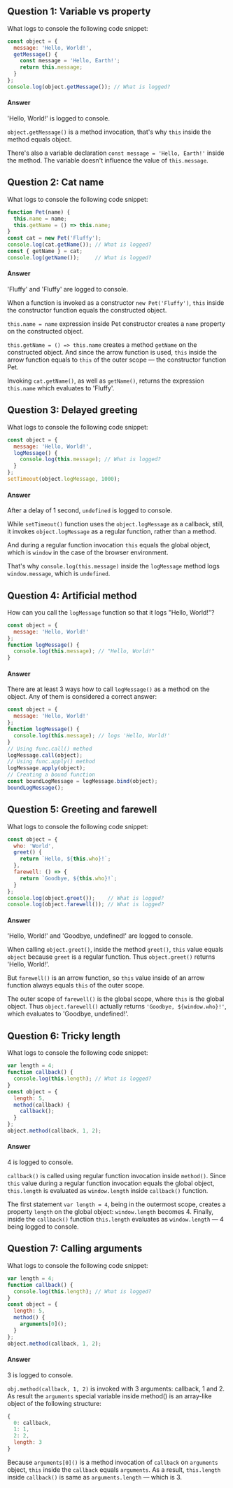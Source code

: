 ## Question 1: Variable vs property
What logs to console the following code snippet:
```javascript
const object = {
  message: 'Hello, World!',
  getMessage() {
    const message = 'Hello, Earth!';
    return this.message;
  }
};
console.log(object.getMessage()); // What is logged?
```

#### Answer
'Hello, World!' is logged to console.

`object.getMessage()` is a method invocation, that's why `this` inside the method equals object.

There's also a variable declaration `const message = 'Hello, Earth!'` inside the method. The variable doesn't influence the value of `this.message`.

## Question 2: Cat name
What logs to console the following code snippet:
```javascript
function Pet(name) {
  this.name = name;
  this.getName = () => this.name;
}
const cat = new Pet('Fluffy');
console.log(cat.getName()); // What is logged?
const { getName } = cat;
console.log(getName());     // What is logged?
```

#### Answer
'Fluffy' and 'Fluffy' are logged to console.

When a function is invoked as a constructor `new Pet('Fluffy')`, `this` inside the constructor function equals the constructed object.

`this.name = name` expression inside Pet constructor creates a `name` property on the constructed object.

`this.getName = () => this.name` creates a method `getName` on the constructed object. And since the arrow function is used, `this` inside the arrow function equals to `this` of the outer scope — the constructor function Pet.

Invoking `cat.getName()`, as well as `getName()`, returns the expression `this.name` which evaluates to 'Fluffy'.

## Question 3: Delayed greeting
What logs to console the following code snippet:
```javascript
const object = {
  message: 'Hello, World!',
  logMessage() {
    console.log(this.message); // What is logged?
  }
};
setTimeout(object.logMessage, 1000);
```

#### Answer
After a delay of 1 second, `undefined` is logged to console.

While `setTimeout()` function uses the `object.logMessage` as a callback, still, it invokes `object.logMessage` as a regular function, rather than a method.

And during a regular function invocation `this` equals the global object, which is `window` in the case of the browser environment.

That's why `console.log(this.message)` inside the `logMessage` method logs `window.message`, which is `undefined`.

## Question 4: Artificial method
How can you call the `logMessage` function so that it logs "Hello, World!"?
```javascript
const object = {
  message: 'Hello, World!'
};
function logMessage() {
  console.log(this.message); // "Hello, World!"
}
```

#### Answer
There are at least 3 ways how to call `logMessage()` as a method on the object. Any of them is considered a correct answer:
```javascript
const object = {
  message: 'Hello, World!'
};
function logMessage() {
  console.log(this.message); // logs 'Hello, World!'
}
// Using func.call() method
logMessage.call(object);
// Using func.apply() method
logMessage.apply(object);
// Creating a bound function
const boundLogMessage = logMessage.bind(object);
boundLogMessage();
```

## Question 5: Greeting and farewell
What logs to console the following code snippet:
```javascript
const object = {
  who: 'World',
  greet() {
    return `Hello, ${this.who}!`;
  },
  farewell: () => {
    return `Goodbye, ${this.who}!`;
  }
};
console.log(object.greet());    // What is logged?
console.log(object.farewell()); // What is logged?
```

#### Answer
'Hello, World!' and 'Goodbye, undefined!' are logged to console.

When calling `object.greet()`, inside the method `greet()`, `this` value equals `object` because `greet` is a regular function. Thus `object.greet()` returns 'Hello, World!'.

But `farewell()` is an arrow function, so `this` value inside of an arrow function always equals `this` of the outer scope.

The outer scope of `farewell()` is the global scope, where `this` is the global object. Thus `object.farewell()` actually returns `'Goodbye, ${window.who}!'`, which evaluates to 'Goodbye, undefined!'.

## Question 6: Tricky length
What logs to console the following code snippet:
```javascript
var length = 4;
function callback() {
  console.log(this.length); // What is logged?
}
const object = {
  length: 5,
  method(callback) {
    callback();
  }
};
object.method(callback, 1, 2);
```

#### Answer
4 is logged to console.

`callback()` is called using regular function invocation inside `method()`. Since `this` value during a regular function invocation equals the global object, `this.length` is evaluated as `window.length` inside `callback()` function.

The first statement `var length = 4`, being in the outermost scope, creates a property `length` on the global object: `window.length` becomes 4. Finally, inside the `callback()` function `this.length` evaluates as `window.length` — 4 being logged to console.

## Question 7: Calling arguments
What logs to console the following code snippet:
```javascript
var length = 4;
function callback() {
  console.log(this.length); // What is logged?
}
const object = {
  length: 5,
  method() {
    arguments[0]();
  }
};
object.method(callback, 1, 2);
```

#### Answer
3 is logged to console.

`obj.method(callback, 1, 2)` is invoked with 3 arguments: callback, 1 and 2. As result the `arguments` special variable inside method() is an array-like object of the following structure:
```javascript
{
  0: callback,
  1: 1, 
  2: 2, 
  length: 3 
}
```
Because `arguments[0]()` is a method invocation of `callback` on `arguments` object, `this` inside the `callback` equals `arguments`. As a result, `this.length` inside `callback()` is same as `arguments.length` — which is 3.
